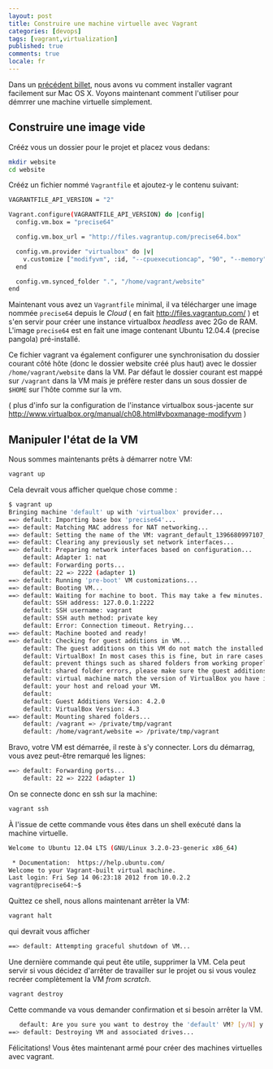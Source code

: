 ```yaml
---
layout: post
title: Construire une machine virtuelle avec Vagrant
categories: [devops] 
tags: [vagrant,virtualization]
published: true
comments: true
locale: fr
---
```


Dans un [précédent billet](/2014/04/07/installer_vagrant_sur_osx/), nous avons vu comment installer vagrant facilement sur Mac OS X. Voyons maintenant comment l'utiliser pour démrrer une machine virtuelle simplement.

Construire une image vide
-------
Crééz vous un dossier pour le projet et placez vous dedans:

```bash
mkdir website
cd website
```

Crééz un fichier nommé `Vagrantfile` et ajoutez-y le contenu suivant:

```bash
VAGRANTFILE_API_VERSION = "2"

Vagrant.configure(VAGRANTFILE_API_VERSION) do |config|
  config.vm.box = "precise64"

  config.vm.box_url = "http://files.vagrantup.com/precise64.box"

  config.vm.provider "virtualbox" do |v|
    v.customize ["modifyvm", :id, "--cpuexecutioncap", "90", "--memory", "2048"]
  end

  config.vm.synced_folder ".", "/home/vagrant/website"  
end
```

Maintenant vous avez un `Vagrantfile` minimal, il va télécharger une image nommée `precise64` depuis le _Cloud_ ( en fait http://files.vagrantup.com/ ) et s'en servir pour créer une instance virtualbox _headless_ avec 2Go de RAM. L'image `precise64` est en fait une image contenant Ubuntu 12.04.4 (precise pangola) pré-installé.

Ce fichier vagrant va également configurer une synchronisation du dossier courant côté hôte (donc le dossier website créé plus haut) avec le dossier `/home/vagrant/website` dans la VM. Par défaut le dossier courant est mappé sur `/vagrant` dans la VM mais je préfère rester dans un sous dossier de `$HOME` sur l'hôte comme sur la vm.

( plus d'info sur la configuration de l'instance virtualbox sous-jacente sur http://www.virtualbox.org/manual/ch08.html#vboxmanage-modifyvm )

Manipuler l'état de la VM
--------
Nous sommes maintenants prêts à démarrer notre VM:

```bash
vagrant up
```

Cela devrait vous afficher quelque chose comme :

```bash
$ vagrant up
Bringing machine 'default' up with 'virtualbox' provider...
==> default: Importing base box 'precise64'...
==> default: Matching MAC address for NAT networking...
==> default: Setting the name of the VM: vagrant_default_1396680997107_72702
==> default: Clearing any previously set network interfaces...
==> default: Preparing network interfaces based on configuration...
    default: Adapter 1: nat
==> default: Forwarding ports...
    default: 22 => 2222 (adapter 1)
==> default: Running 'pre-boot' VM customizations...
==> default: Booting VM...
==> default: Waiting for machine to boot. This may take a few minutes...
    default: SSH address: 127.0.0.1:2222
    default: SSH username: vagrant
    default: SSH auth method: private key
    default: Error: Connection timeout. Retrying...
==> default: Machine booted and ready!
==> default: Checking for guest additions in VM...
    default: The guest additions on this VM do not match the installed version of
    default: VirtualBox! In most cases this is fine, but in rare cases it can
    default: prevent things such as shared folders from working properly. If you see
    default: shared folder errors, please make sure the guest additions within the
    default: virtual machine match the version of VirtualBox you have installed on
    default: your host and reload your VM.
    default:
    default: Guest Additions Version: 4.2.0
    default: VirtualBox Version: 4.3
==> default: Mounting shared folders...
    default: /vagrant => /private/tmp/vagrant
    default: /home/vagrant/website => /private/tmp/vagrant
```

Bravo, votre VM est démarrée, il reste à s'y connecter. Lors du démarrag, vous avez peut-être remarqué les lignes:

```bash
==> default: Forwarding ports...
    default: 22 => 2222 (adapter 1)
```

On se connecte donc en ssh sur la machine:

```bash
vagrant ssh
```

À l'issue de cette commande vous êtes dans un shell exécuté dans la machine virtuelle.

```bash
Welcome to Ubuntu 12.04 LTS (GNU/Linux 3.2.0-23-generic x86_64)

 * Documentation:  https://help.ubuntu.com/
Welcome to your Vagrant-built virtual machine.
Last login: Fri Sep 14 06:23:18 2012 from 10.0.2.2
vagrant@precise64:~$
```

Quittez ce shell, nous allons maintenant arrêter la VM:

```bash
vagrant halt
```

qui devrait vous afficher

```bash
==> default: Attempting graceful shutdown of VM...
```

Une dernière commande qui peut ête utile, supprimer la VM. Cela peut servir si vous décidez d'arrêter de travailler sur le projet ou si vous voulez recréer complètement la VM _from scratch_.

```bash
vagrant destroy
```

Cette commande va vous demander confirmation et si besoin arrêter la VM.

```bash
   default: Are you sure you want to destroy the 'default' VM? [y/N] y
==> default: Destroying VM and associated drives...
```

Félicitations! Vous êtes maintenant armé pour créer des machines virtuelles avec vagrant.
